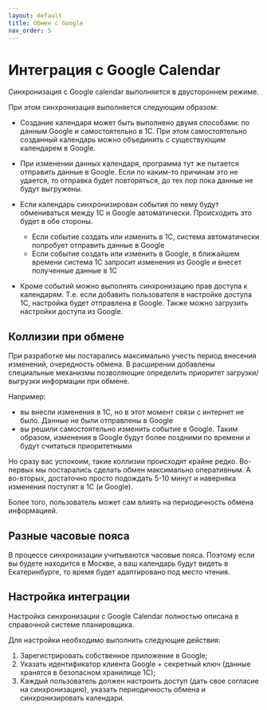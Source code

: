 ```yaml
---
layout: default
title: Обмен с Google
nav_order: 5
---
```


# Интеграция с Google Calendar

Синхронизация с Google calendar выполняется в двустороннем режиме.

При этом синхронизация выполняется следующим образом:

- Создание календаря может быть выполнено двумя способами: по данным Google и самостоятельно в 1С. При этом самостоятельно созданный календарь можно объединить с существующим календарем в Google.

- При изменении данных календаря, программа тут же пытается отправить данные в Google. Если по каким-то причинам это не удается, то отправка будет повторяться, до тех пор пока данные не будут выгружены.

- Если календарь синхронизирован события по нему будут обмениваться между 1С и Google автоматически. Происходить это будет в обе стороны.
  - Если событие создать или изменить в 1С, система автоматически попробует отправить данные в Google
  - Если событие создать или изменить в Google, в ближайшем времени система 1С запросит изменения из Google и внесет полученные данные в 1С
- Кроме событий можно выполнять синхронизацию прав доступа к календарям. Т.е. если добавить пользователя в настройке доступа 1С, настройка будет отправлена в Google. Также можно загрузить настройки доступа из Google.

## Коллизии при обмене

При разработке мы постарались максимально учесть период внесения изменений, очередность обмена. В расширении добавлены специальные механизмы позволяющие определить приоритет загрузки/выгрузки информации при обмене.

Например:
- вы внесли изменения в 1С, но в этот момент связи с интернет не было. Данные не были отправлены в Google
- вы решили самостоятельно изменить событие в Google. Таким образом, изменения в Google будут более поздними по времени и будут считаться приоритетными
 
Но сразу вас успокоим, такие коллизии происходят крайне редко. Во-первых мы постарались сделать обмен максимально оперативным. А во-вторых, достаточно просто подождать 5-10 минут и наверняка изменения поступят в 1С (и Google).

Более того, пользователь может сам влиять на периодичность обмена информацией.

## Разные часовые пояса

В процессе синхронизации учитываются часовые пояса. Поэтому если вы будете находится в Москве, а ваш календарь будут видеть в Екатеринбурге, то время будет адаптировано под место чтения.

## Настройка интеграции

Настройка синхронизации с Google Calendar полностью описана в справочной системе планировщика.

Для настройки необходимо выполнить следующие действия:

1. Зарегистрировать собственное приложение в Google;
2. Указать идентификатор клиента Google + секретный ключ (данные хранятся в безопасном хранилище 1С);
3. Каждый пользователь должен настроить доступ (дать свое согласие на синхронизацию), указать периодичность обмена и синхронизировать календари.